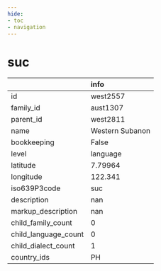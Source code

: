 ```yaml
---
hide:
- toc
- navigation
---
```

# suc
|                      | info            |
|:---------------------|:----------------|
| id                   | west2557        |
| family_id            | aust1307        |
| parent_id            | west2811        |
| name                 | Western Subanon |
| bookkeeping          | False           |
| level                | language        |
| latitude             | 7.79964         |
| longitude            | 122.341         |
| iso639P3code         | suc             |
| description          | nan             |
| markup_description   | nan             |
| child_family_count   | 0               |
| child_language_count | 0               |
| child_dialect_count  | 1               |
| country_ids          | PH              |